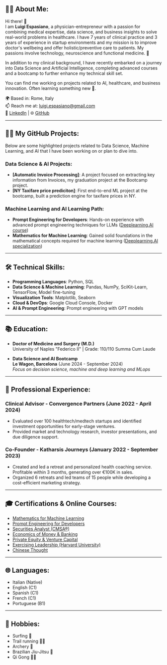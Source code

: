 ## 👨‍⚕️ About Me:

Hi there! 👋  
I am **Luigi Espasiano**, a physician-entrepreneur with a passion for combining medical expertise, data science, and business insights to solve real-world problems in healthcare. I have 7 years of clinical practice and 3 years of experience in startup environments and my mission is to improve doctor's wellbeing and offer holistic/preventive care to patients. My passions involve technology, neuroscience and functional medicine. 🚀

In addition to my clinical background, I have recently embarked on a journey into Data Science and Artificial Intelligence, completing advanced courses and a bootcamp to further enhance my technical skill set.

You can find me working on projects related to AI, healthcare, and business innovation. Often learning something new 🚀.

🌍 Based in: Rome, Italy  
📫 Reach me at: [luigi.espasiano@gmail.com](mailto:luigi.espasiano@gmail.com)  
💼 [LinkedIn](https://www.linkedin.com/in/luigiespasiano) | 🌐 [GitHub](https://github.com/luexp)

---

## 🧑‍💻 My GitHub Projects:

Below are some highlighted projects related to Data Science, Machine Learning, and AI that I have been working on or plan to dive into.

### Data Science & AI Projects:
- **[Automatic Invoice Processing]**: A project focused on extracting key information from Invoices, my graduation project at the Bootcamp project.
- **[NY Taxifare price prediciton]**: First end-to-end ML project at the bootcamp, built a prediction engine for taxifare prices in NY.

### Machine Learning and AI Learning Path:
- **Prompt Engineering for Developers**: Hands-on experience with advanced prompt engineering techniques for LLMs ([Deeplearning.AI course](https://www.deeplearning.ai/short-courses/chatgpt-prompt-engineering-for-developers/))
- **Mathematics for Machine Learning**: Gained solid foundations in the mathematical concepts required for machine learning ([Deeplearning.AI specialization](https://www.deeplearning.ai/courses/mathematics-for-machine-learning-and-data-science-specialization/))

---

## 🛠️ Technical Skills:

- **Programming Languages**: Python, SQL
- **Data Science & Machine Learning**: Pandas, NumPy, SciKit-Learn, TensorFlow, Model fine-tuning
- **Visualization Tools**: Matplotlib, Seaborn
- **Cloud & DevOps**: Google Cloud Console, Docker
- **AI & Prompt Engineering**: Prompt engineering with GPT models

---

## 📚 Education:

- **Doctor of Medicine and Surgery (M.D.)**  
  University of Naples "Federico II" | Grade: 110/110 Summa Cum Laude  

- **Data Science and AI Bootcamp**  
  **Le Wagon, Barcelona** (June 2024 - September 2024)  
  _Focus on decision science, machine and deep learning and MLops_

---

## 💼 Professional Experience:

### Clinical Advisor - **Convergence Partners** (June 2022 - April 2024)  
- Evaluated over 100 healthtech/medtech startups and identified investment opportunities for early-stage ventures.
- Provided market and technology research, investor presentations, and due diligence support.

### Co-Founder - **Katharsis Journeys** (January 2022 - September 2023)  
- Created and led a retreat and personalized health coaching service. Profitable within 3 months, generating over €100K in sales.
- Organized 6 retreats and led teams of 15 people while developing a cost-efficient marketing strategy.

---

## 🎓 Certifications & Online Courses:

- [Mathematics for Machine Learning](https://www.deeplearning.ai/courses/mathematics-for-machine-learning-and-data-science-specialization/)
- [Prompt Engineering for Developers](https://www.deeplearning.ai/short-courses/chatgpt-prompt-engineering-for-developers/)
- [Securities Analyst (CMSA®)](https://corporatefinanceinstitute.com/certifications/capital-markets-securities-analyst-cmsa/)
- [Economics of Money & Banking](https://www.coursera.org/learn/money-banking)
- [Private Equity & Venture Capital](https://www.coursera.org/learn/private-equity)
- [Exercising Leadership (Harvard University)](https://pll.harvard.edu/course/exercising-leadership-foundational-principles)
- [Chinese Thought](https://www.edx.org/learn/humanities/university-of-hong-kong-humanity-and-nature-in-chinese-thought)

---

## 🌐 Languages:

- Italian (Native)
- English (C1)
- Spanish (C1)
- French (C1)
- Portuguese (B1)

---

## 🎯 Hobbies:

- Surfing 🌊
- Trail running 🏃‍♂️
- Archery 🎯
- Brazilian Jiu-Jitsu 🥋
- Qi Gong 🧘‍♂️
